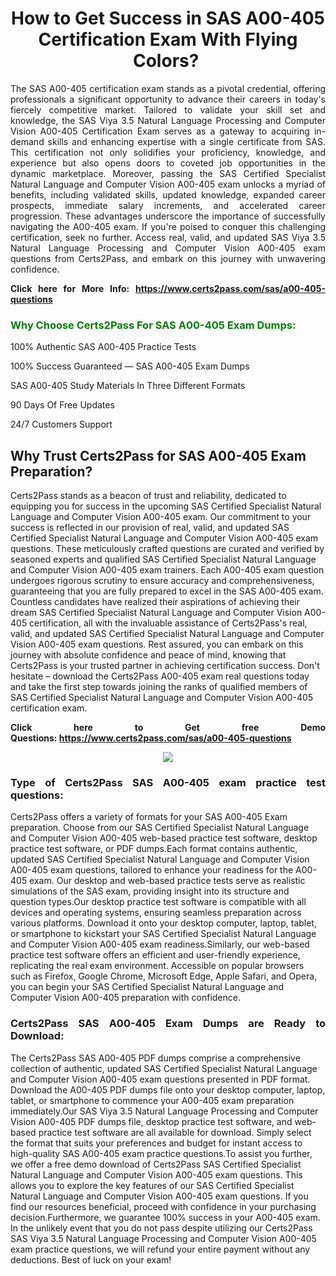<h1 style="text-align: center;"><strong>How to Get Success in SAS A00-405 Certification Exam With Flying Colors? </strong></h1>

<p style="text-align: justify;">The SAS A00-405 certification exam stands as a pivotal credential, offering professionals a significant opportunity to advance their careers in today's fiercely competitive market. Tailored to validate your skill set and knowledge, the SAS Viya 3.5 Natural Language Processing and Computer Vision A00-405 Certification Exam serves as a gateway to acquiring in-demand skills and enhancing expertise with a single certificate from SAS. This certification not only solidifies your proficiency, knowledge, and experience but also opens doors to coveted job opportunities in the dynamic marketplace. Moreover, passing the SAS Certified Specialist Natural Language and Computer Vision A00-405 exam unlocks a myriad of benefits, including validated skills, updated knowledge, expanded career prospects, immediate salary increments, and accelerated career progression. These advantages underscore the importance of successfully navigating the A00-405 exam. If you're poised to conquer this challenging certification, seek no further. Access real, valid, and updated SAS Viya 3.5 Natural Language Processing and Computer Vision A00-405 exam questions from Certs2Pass, and embark on this journey with unwavering confidence.</p>

<p style="text-align: justify;"><strong>Click here for More Info: <a href="https://www.certs2pass.com/sas/a00-405-questions">https://www.certs2pass.com/sas/a00-405-questions</a></strong></p>

<h3><strong><span style="display:block; color:Green;">Why Choose Certs2Pass For SAS A00-405 Exam Dumps: </span></strong></h3>

<p style="text-align: justify;">100% Authentic SAS A00-405 Practice Tests</p>

<p style="text-align: justify;">100% Success Guaranteed — SAS A00-405 Exam Dumps</p>

<p style="text-align: justify;">SAS A00-405 Study Materials In Three Different Formats</p>

<p style="text-align: justify;">90 Days Of Free Updates</p>

<p style="text-align: justify;">24/7 Customers Support</p>

<h2><strong>Why Trust Certs2Pass for SAS A00-405 Exam Preparation?</strong></h2>

<p>Certs2Pass stands as a beacon of trust and reliability, dedicated to equipping you for success in the upcoming SAS Certified Specialist Natural Language and Computer Vision A00-405 exam. Our commitment to your success is reflected in our provision of real, valid, and updated SAS Certified Specialist Natural Language and Computer Vision A00-405 exam questions. These meticulously crafted questions are curated and verified by seasoned experts and qualified SAS Certified Specialist Natural Language and Computer Vision A00-405 exam trainers. Each A00-405 exam question undergoes rigorous scrutiny to ensure accuracy and comprehensiveness, guaranteeing that you are fully prepared to excel in the SAS A00-405 exam. Countless candidates have realized their aspirations of achieving their dream SAS Certified Specialist Natural Language and Computer Vision A00-405 certification, all with the invaluable assistance of Certs2Pass's real, valid, and updated SAS Certified Specialist Natural Language and Computer Vision A00-405 exam questions. Rest assured, you can embark on this journey with absolute confidence and peace of mind, knowing that Certs2Pass is your trusted partner in achieving certification success. Don't hesitate – download the Certs2Pass A00-405 exam real questions today and take the first step towards joining the ranks of qualified members of SAS Certified Specialist Natural Language and Computer Vision A00-405 certification exam.</p>

<p style="text-align: justify;"><strong>Click here to Get free Demo Questions: <a href="https://www.certs2pass.com/sas/a00-405-questions">https://www.certs2pass.com/sas/a00-405-questions</a></strong></p>

<p style="text-align: center;"><img src="https://i.imgur.com/8DtcaoZ.jpg" /></p>

<h3 style="text-align: justify;"><strong>Type of Certs2Pass SAS A00-405 exam practice test questions:</strong></h3>

<p>Certs2Pass offers a variety of formats for your SAS A00-405 Exam preparation. Choose from our SAS Certified Specialist Natural Language and Computer Vision A00-405 web-based practice test software, desktop practice test software, or PDF dumps.Each format contains authentic, updated SAS Certified Specialist Natural Language and Computer Vision A00-405 exam questions, tailored to enhance your readiness for the A00-405 exam. Our desktop and web-based practice tests serve as realistic simulations of the SAS exam, providing insight into its structure and question types.Our desktop practice test software is compatible with all devices and operating systems, ensuring seamless preparation across various platforms. Download it onto your desktop computer, laptop, tablet, or smartphone to kickstart your SAS Certified Specialist Natural Language and Computer Vision A00-405 exam readiness.Similarly, our web-based practice test software offers an efficient and user-friendly experience, replicating the real exam environment. Accessible on popular browsers such as Firefox, Google Chrome, Microsoft Edge, Apple Safari, and Opera, you can begin your SAS Certified Specialist Natural Language and Computer Vision A00-405 preparation with confidence.</p>

<h3 style="text-align: justify;"><strong>Certs2Pass SAS A00-405 Exam Dumps are Ready to Download:</strong></h3>

<p>The Certs2Pass SAS A00-405 PDF dumps comprise a comprehensive collection of authentic, updated SAS Certified Specialist Natural Language and Computer Vision A00-405 exam questions presented in PDF format. Download the A00-405 PDF dumps file onto your desktop computer, laptop, tablet, or smartphone to commence your A00-405 exam preparation immediately.Our SAS Viya 3.5 Natural Language Processing and Computer Vision A00-405 PDF dumps file, desktop practice test software, and web-based practice test software are all available for download. Simply select the format that suits your preferences and budget for instant access to high-quality SAS A00-405 exam practice questions.To assist you further, we offer a free demo download of Certs2Pass SAS Certified Specialist Natural Language and Computer Vision A00-405 exam questions. This allows you to explore the key features of our SAS Certified Specialist Natural Language and Computer Vision A00-405 exam questions. If you find our resources beneficial, proceed with confidence in your purchasing decision.Furthermore, we guarantee 100% success in your A00-405 exam. In the unlikely event that you do not pass despite utilizing our Certs2Pass SAS Viya 3.5 Natural Language Processing and Computer Vision A00-405 exam practice questions, we will refund your entire payment without any deductions. Best of luck on your exam!</p>
